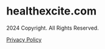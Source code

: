 healthexcite.com
================

2024 Copyright. All Rights Reserved.  
  
[Privacy Policy](javascript:void(0);)